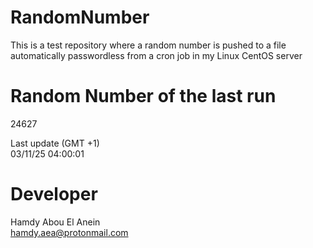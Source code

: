 # RandomNumber    
This is a test repository where a random number is pushed to a file automatically passwordless from a cron job in my Linux CentOS server    
# Random Number of the last run   
24627
      
Last update (GMT +1)    
03/11/25 04:00:01
# Developer    
Hamdy Abou El Anein   
hamdy.aea@protonmail.com
